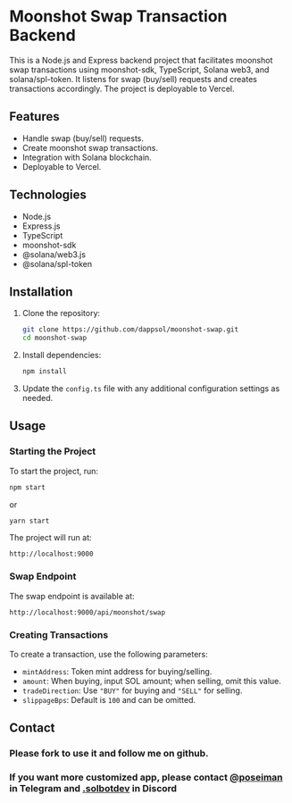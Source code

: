 # Moonshot Swap Transaction Backend

This is a Node.js and Express backend project that facilitates moonshot swap transactions using moonshot-sdk, TypeScript, Solana web3, and solana/spl-token. It listens for swap (buy/sell) requests and creates transactions accordingly. The project is deployable to Vercel.

## Features
- Handle swap (buy/sell) requests.
- Create moonshot swap transactions.
- Integration with Solana blockchain.
- Deployable to Vercel.

## Technologies
- Node.js
- Express.js
- TypeScript
- moonshot-sdk
- @solana/web3.js
- @solana/spl-token

## Installation
1. Clone the repository:
   ```bash
   git clone https://github.com/dappsol/moonshot-swap.git
   cd moonshot-swap
   ```

2. Install dependencies:
   ```bash
   npm install
   ```

3. Update the `config.ts` file with any additional configuration settings as needed.

## Usage

### Starting the Project
To start the project, run:
```bash
npm start
```
or
```bash
yarn start
```

The project will run at:
```
http://localhost:9000
```

### Swap Endpoint
The swap endpoint is available at:
```
http://localhost:9000/api/moonshot/swap
```

### Creating Transactions
To create a transaction, use the following parameters:

- `mintAddress`: Token mint address for buying/selling.
- `amount`: When buying, input SOL amount; when selling, omit this value.
- `tradeDirection`: Use `"BUY"` for buying and `"SELL"` for selling.
- `slippageBps`: Default is `100` and can be omitted.

## Contact

### Please fork to use it and follow me on github.

### If you want more customized app, please contact [@poseiman](https://t.me/poseiman) in Telegram and [.solbotdev](https://discordapp.com/users/1074553493974691840) in Discord
